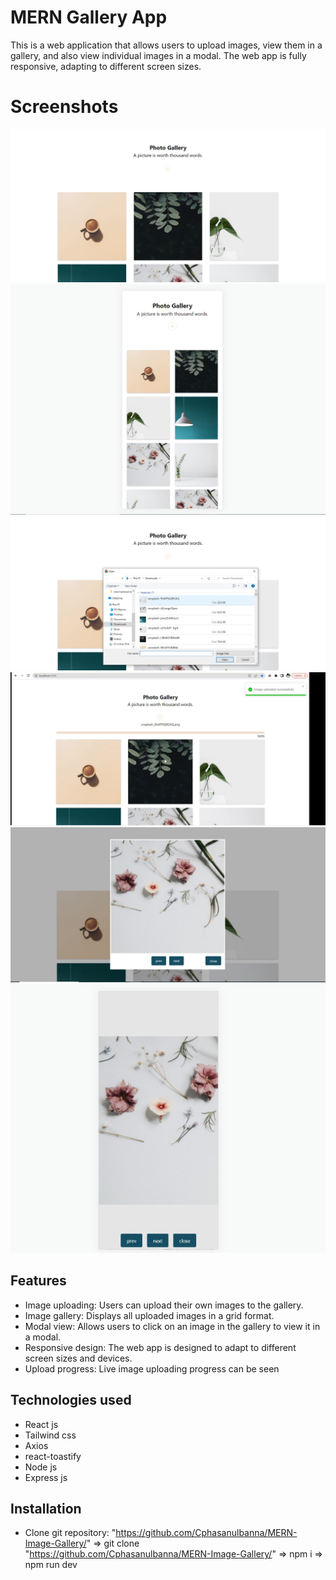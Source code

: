 # MERN Gallery App

This is a web application that allows users to upload images, view them in a gallery, and also view individual images in a modal. The web app is fully responsive, adapting to different screen sizes.

# Screenshots

![gallery](./screenshots/gallery.png)
![gallery responsive](./screenshots/gallery%20responsive.png)
![adding image](./screenshots/adding-image.png)
![image upload progress](./screenshots/upload%20progress.png)
![image modal](./screenshots/modal.png)
![image modal responsive](./screenshots/modal%20responsive.png)

## Features

-   Image uploading: Users can upload their own images to the gallery.
-   Image gallery: Displays all uploaded images in a grid format.
-   Modal view: Allows users to click on an image in the gallery to view it in a modal.
-   Responsive design: The web app is designed to adapt to different screen sizes and devices.
-   Upload progress: Live image uploading progress can be seen

## Technologies used

-   React js
-   Tailwind css
-   Axios
-   react-toastify
-   Node js
-   Express js

## Installation

-   Clone git repository: "https://github.com/Cphasanulbanna/MERN-Image-Gallery/"
    => git clone "https://github.com/Cphasanulbanna/MERN-Image-Gallery/"
    => npm i
    => npm run dev
